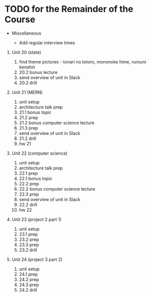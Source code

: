 # TODO for the Remainder of the Course

- Miscellaneous

  - Add regular interview times

1. Unit 20 (state)

   1. find theme pictures - tonari no totoro, mononoke hime, rurouni kenshin
   1. 20.2 bonus lecture
   1. send overview of unit in Slack
   1. 20.2 drill

1. Unit 21 (MERN)

   1. unit setup
   1. architecture talk prep
   1. 21.1 bonus topic
   1. 21.2 prep
   1. 21.2 bonus computer science lecture
   1. 21.3 prep
   1. send overview of unit in Slack
   1. 21.2 drill
   1. hw 21

1. Unit 22 (computer science)

   1. unit setup
   1. architecture talk prep
   1. 22.1 prep
   1. 22.1 bonus topic
   1. 22.2 prep
   1. 22.2 bonus computer science lecture
   1. 22.3 prep
   1. send overview of unit in Slack
   1. 22.2 drill
   1. hw 22

1. Unit 23 (project 2 part 1)

   1. unit setup
   1. 23.1 prep
   1. 23.2 prep
   1. 23.3 prep
   1. 23.2 drill

1. Unit 24 (project 3 part 2)

   1. unit setup
   1. 24.1 prep
   1. 24.2 prep
   1. 24.3 prep
   1. 24.2 drill
